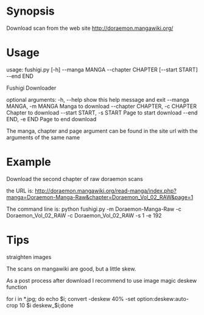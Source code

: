 # Synopsis

Download scan from the web site http://doraemon.mangawiki.org/

# Usage

usage: fushigi.py [-h] --manga MANGA --chapter CHAPTER [--start START] --end END

Fushigi Downloader

optional arguments:
  -h, --help            show this help message and exit
  --manga MANGA, -m MANGA
                        Manga to download
  --chapter CHAPTER, -c CHAPTER
                        Chapter to download
  --start START, -s START
                        Page to start download
  --end END, -e END     Page to end download

The manga, chapter and page argument can be found in the site url with the arguments of the same name

# Example

Download the second chapter of raw doraemon scans

the URL is:
 http://doraemon.mangawiki.org/read-manga/index.php?manga=Doraemon-Manga-Raw&chapter=Doraemon_Vol_02_RAW&page=1

The command line is:
 python fushigi.py -m Doraemon-Manga-Raw -c Doraemon_Vol_02_RAW -c Doraemon_Vol_02_RAW -s 1 -e 192


# Tips

straighten images

The scans on mangawiki are good, but a little skew.

As a post process after download I recommend to use image magic deskew function

 for i in *.jpg; do echo $i; convert -deskew 40% -set option:deskew:auto-crop 10 $i deskew_$i;done

